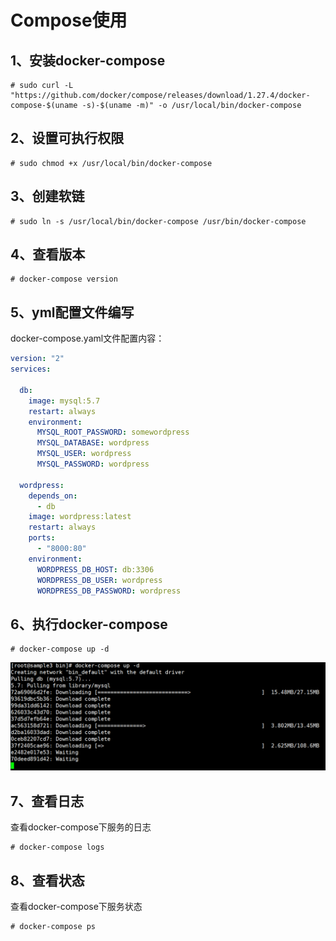 # Compose使用

## 1、安装docker-compose

```shell
# sudo curl -L "https://github.com/docker/compose/releases/download/1.27.4/docker-compose-$(uname -s)-$(uname -m)" -o /usr/local/bin/docker-compose
```

## 2、设置可执行权限

```shell
# sudo chmod +x /usr/local/bin/docker-compose
```

## 3、创建软链

```shell
# sudo ln -s /usr/local/bin/docker-compose /usr/bin/docker-compose
```

## 4、查看版本

```shell
# docker-compose version
```

## 5、yml配置文件编写

docker-compose.yaml文件配置内容：

```yaml
version: "2"
services:

  db:
    image: mysql:5.7
    restart: always
    environment:
      MYSQL_ROOT_PASSWORD: somewordpress
      MYSQL_DATABASE: wordpress
      MYSQL_USER: wordpress
      MYSQL_PASSWORD: wordpress

  wordpress:
    depends_on:
      - db
    image: wordpress:latest
    restart: always
    ports:
      - "8000:80"
    environment:
      WORDPRESS_DB_HOST: db:3306
      WORDPRESS_DB_USER: wordpress
      WORDPRESS_DB_PASSWORD: wordpress
```

## 6、执行docker-compose

```shell
# docker-compose up -d
```

![image-20220327122231883](./images/image-20220327122231883.png)

## 7、查看日志

查看docker-compose下服务的日志

```shell
# docker-compose logs
```

## 8、查看状态 

查看docker-compose下服务状态

```shell
# docker-compose ps
```

